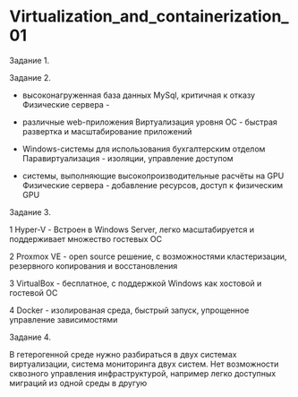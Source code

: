 # Virtualization_and_containerization_01

Задание 1.

Задание 2.
  
- высоконагруженная база данных MySql, критичная к отказу                     
  Физические сервера -

- различные web-приложения
  Виртуализация уровня ОС - быстрая развертка и масштабирование приложений

- Windows-системы для использования бухгалтерским отделом
  Паравиртуализация - изоляции, управление доступом
  
- системы, выполняющие высокопроизводительные расчёты на GPU
  Физические сервера - добавление ресурсов, доступ к физическим GPU
  
Задание 3.

1 Hyper-V - Встроен в Windows Server, легко масштабируется и поддерживает множество гостевых ОС

2 Proxmox VE - open source решение, с возможностями кластеризации, резервного копирования и восстановления

3 VirtualBox - бесплатное, с поддержкой Windows как хостовой и гостевой ОС

4 Docker - изолированая среда, быстрый запуск, упрощенное управление зависимостями

Задание 4.

В гетерогенной среде нужно разбираться в двух системах виртуализации,  система мониторинга двух систем. Нет возможности сквозного управления инфраструктурой, например легко доступных миграций из одной среды в другую
